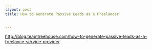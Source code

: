 ```yaml
---
layout: post
title: How to Generate Passive Leads as a Freelancer


---
```


http://blog.teamtreehouse.com/how-to-generate-passive-leads-as-a-freelance-service-provider